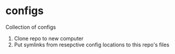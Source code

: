 # configs
Collection of configs
1. Clone repo to new computer
1. Put symlinks from resepctive config locations to this repo's files
